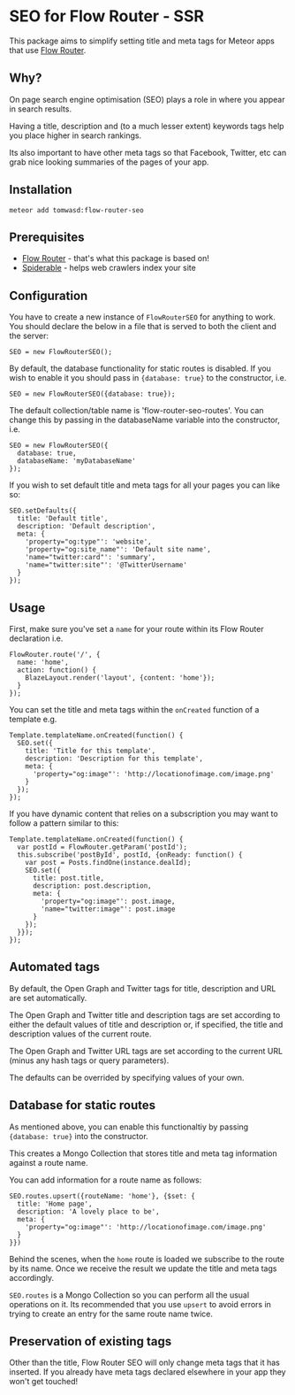 SEO for Flow Router - SSR
==========================

This package aims to simplify setting title and meta tags for Meteor apps that use [Flow Router](https://atmospherejs.com/kadira/flow-router).

Why?
----

On page search engine optimisation (SEO) plays a role in where you appear in search results.

Having a title, description and (to a much lesser extent) keywords tags help you place higher in search rankings.

Its also important to have other meta tags so that Facebook, Twitter, etc can grab nice looking summaries of the pages of your app.


Installation
----------

`meteor add tomwasd:flow-router-seo`

Prerequisites
----------

- [Flow Router](https://atmospherejs.com/kadira/flow-router) - that's what this package is based on!
- [Spiderable](https://atmospherejs.com/meteor/spiderable) - helps web crawlers index your site

Configuration
-----------

You have to create a new instance of `FlowRouterSEO` for anything to work. You should declare the below
in a file that is served to both the client and the server:

`SEO = new FlowRouterSEO();`

By default, the database functionality for static routes is disabled. If you wish to enable it you should
pass in `{database: true}` to the constructor, i.e.

`SEO = new FlowRouterSEO({database: true});`

The default collection/table name is 'flow-router-seo-routes'. You can change this by passing in the
databaseName variable into the constructor, i.e.

    SEO = new FlowRouterSEO({
      database: true,
      databaseName: 'myDatabaseName'
    });

If you wish to set default title and meta tags for all your pages you can like so:

    SEO.setDefaults({
      title: 'Default title',
      description: 'Default description',
      meta: {
        'property="og:type"': 'website',
        'property="og:site_name"': 'Default site name',
        'name="twitter:card"': 'summary',
        'name="twitter:site"': '@TwitterUsername'
      }
    });

Usage
-----------

First, make sure you've set a `name` for your route within its Flow Router declaration i.e.

    FlowRouter.route('/', {
      name: 'home',
      action: function() {
        BlazeLayout.render('layout', {content: 'home'});
      }
    });

You can set the title and meta tags within the `onCreated` function of a template e.g.

    Template.templateName.onCreated(function() {
      SEO.set({
        title: 'Title for this template',
        description: 'Description for this template',
        meta: {
          'property="og:image"': 'http://locationofimage.com/image.png'
        }
      });
    });

If you have dynamic content that relies on a subscription you may want to follow a pattern
similar to this:

    Template.templateName.onCreated(function() {
      var postId = FlowRouter.getParam('postId');
      this.subscribe('postById', postId, {onReady: function() {
        var post = Posts.findOne(instance.dealId);
        SEO.set({
          title: post.title,
          description: post.description,
          meta: {
            'property="og:image"': post.image,
            'name="twitter:image"': post.image
          }
        });
      }});
    });

Automated tags
--------------

By default, the Open Graph and Twitter tags for title, description and URL are set automatically.

The Open Graph and Twitter title and description tags are set according to either the default values of title
and description or, if specified, the title and description values of the current route.

The Open Graph and Twitter URL tags are set according to the current URL (minus any hash tags or query parameters).

The defaults can be overrided by specifying values of your own.

Database for static routes
--------------------------

As mentioned above, you can enable this functionaltiy by passing `{database: true}` into the constructor.

This creates a Mongo Collection that stores title and meta tag information against a route name.

You can add information for a route name as follows:

    SEO.routes.upsert({routeName: 'home'}, {$set: {
      title: 'Home page',
      description: 'A lovely place to be',
      meta: {
        'property="og:image"': 'http://locationofimage.com/image.png'
      }
    }})

Behind the scenes, when the `home` route is loaded we subscribe to the route by its name. Once we receive
the result we update the title and meta tags accordingly.

`SEO.routes` is a Mongo Collection so you can perform all the usual operations on it. Its recommended
that you use `upsert` to avoid errors in trying to create an entry for the same route name twice.

Preservation of existing tags
-----------------------------

Other than the title, Flow Router SEO will only change meta tags that it has inserted. If you already have meta
tags declared elsewhere in your app they won't get touched!
